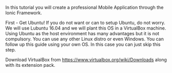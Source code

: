 In this tutorial you will create a professional Mobile Application through the Ionic Framework.

First - Get Ubuntu!
If you do not want or can to setup Ubuntu, do not worry. We will use Lubuntu 16.04 and we will plant this OS in a VirtualBox machine. 
<br>
Using Ubuntu as the host environment has many advantages but it is not compulsory. You can use any other Linux distro or even Windows. You can follow up this guide using your own OS. In this case you can just skip this step.

Download VirtualBox from https://www.virtualbox.org/wiki/Downloads along with its extension pack.
